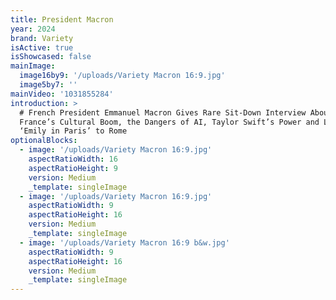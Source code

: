 ```yaml
---
title: President Macron
year: 2024
brand: Variety
isActive: true
isShowcased: false
mainImage:
  image16by9: '/uploads/Variety Macron 16:9.jpg'
  image5by7: ''
mainVideo: '1031855284'
introduction: >
  # French President Emmanuel Macron Gives Rare Sit-Down Interview About
  France’s Cultural Boom, the Dangers of AI, Taylor Swift’s Power and Losing
  ‘Emily in Paris’ to Rome
optionalBlocks:
  - image: '/uploads/Variety Macron 16:9.jpg'
    aspectRatioWidth: 16
    aspectRatioHeight: 9
    version: Medium
    _template: singleImage
  - image: '/uploads/Variety Macron 16:9.jpg'
    aspectRatioWidth: 9
    aspectRatioHeight: 16
    version: Medium
    _template: singleImage
  - image: '/uploads/Variety Macron 16:9 b&w.jpg'
    aspectRatioWidth: 9
    aspectRatioHeight: 16
    version: Medium
    _template: singleImage
---
```


